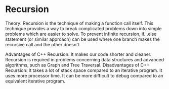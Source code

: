 # Recursion
Theory:
Recursion is the technique of making a function call itself. This technique provides a way to break complicated problems down into simple problems which are easier to solve.
To prevent infinite recursion, if...else statement (or similar approach) can be used where one branch makes the recursive call and the other doesn't.

Advantages of C++ Recursion:
It makes our code shorter and cleaner.
Recursion is required in problems concerning data structures and advanced algorithms, such as Graph and Tree Traversal.
Disadvantages of C++ Recursion:
It takes a lot of stack space compared to an iterative program.
It uses more processor time.
It can be more difficult to debug compared to an equivalent iterative program.
